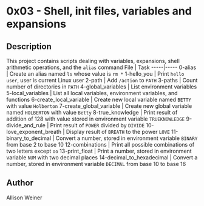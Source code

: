 # 0x03 - Shell, init files, variables and expansions
## Description

This project contains scripts dealing with variables, expansions, shell arithmetic operations, and the `alias` command
File | Task
-----|-----
0-alias | Create an alias named `ls` whose value is `rm *`
1-hello_you | Print `hello user`, user is current Linux user
2-path | Add `/action` to `PATH`
3-paths | Count number of directories in `PATH`
4-global_variables | List environment variables
5-local_variables | List all local variables, environment variables, and functions
6-create_local_variable | Create new local variable named `BETTY` with value `Holberton`
7-create_global_variable | Create new global variable named `HOLBERTON` with value `Betty`
8-true_knowledge | Print result of addition of 128 with value stored in environment variable `TRUEKNOWLEDGE`
9-divide_and_rule | Print result of `POWER` divided by `DIVIDE` 
10-love_exponent_breath | Display result of `BREATH` to the power `LOVE`
11-binary_to_decimal | Convert a number, stored in environment variable `BINARY` from base 2 to base 10
12-combinations | Print all possible combinations of two letters except `oo`
13-print_float | Print a number, stored in environment variable `NUM` with two decimal places
14-decimal_to_hexadecimal | Convert a number, stored in environment variable `DECIMAL` from base 10 to base 16
## Author
Allison Weiner